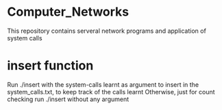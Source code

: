 # Computer_Networks

This repository contains serveral network programs and application of system calls

# insert function

Run ./insert with the system-calls learnt as argument to insert in the system_calls.txt, to keep track of the calls learnt
Otherwise, just for count checking run ./insert without any argument
